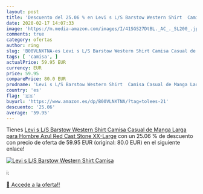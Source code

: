 ```yaml
---
layout: post
title: 'Descuento del 25.06 % en Levi s L/S Barstow Western Shirt  Camisa'
date: 2020-02-17 14:07:33
image: 'https://m.media-amazon.com/images/I/41SGS27DtBL._AC_._SL200_.jpg'
comments: true
category: ofertas
author: ring
slug: 'B00VLNXTNA-es Levi s L/S Barstow Western Shirt Camisa Casual de Manga...'
tags: [ 'camisa', ]
actualPrice: 59.95 EUR
currency: EUR
price: 59.95
comparePrice: 80.0 EUR
prodname: 'Levi s L/S Barstow Western Shirt  Camisa Casual de Manga Larga para Hombre  Azul  Red Cast Stone   XX-Large'
country: 'es'
flag: '🇪🇸'
buyurl: 'https://www.amazon.es/dp/B00VLNXTNA/?tag=tolees-21'
descuento: '25.06'
average: '59.95'
---
```


Tienes [Levi s L/S Barstow Western Shirt  Camisa Casual de Manga Larga para Hombre  Azul  Red Cast Stone   XX-Large](https://www.amazon.es/dp/B00VLNXTNA/?tag=tolees-21) con un 25.06 % de descuento con precio de oferta de 59.95 EUR (original: 80.0 EUR) en el siguiente enlace!

[![Levi s L/S Barstow Western Shirt  Camisa](https://m.media-amazon.com/images/I/41SGS27DtBL._AC_._SL200_.jpg)](https://www.amazon.es/dp/B00VLNXTNA/?tag=tolees-21)

ℹ️:


[🛒 Accede a la oferta!!](https://www.amazon.es/dp/B00VLNXTNA/?tag=tolees-21)
